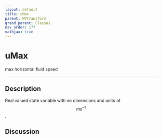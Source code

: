```yaml
---
layout: default
title: uMax
parent: WVTransform
grand_parent: Classes
nav_order: 177
mathjax: true
---
```


#  uMax

max horizontal fluid speed


---

## Description
Real valued state variable with no dimensions and units of $$m s^{-1}$$.

## Discussion

